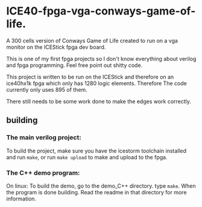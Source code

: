 # ICE40-fpga-vga-conways-game-of-life.
A 300 cells version of Conways Game of Life created to run on a vga monitor on the ICEStick fpga dev board.

This is one of my first fpga projects so I don't know everything about verilog and fpga programming. Feel free point out shitty code.

This project is written to be run on the ICEStick and therefore on an ice40hx1k fpga which only has 1280 logic elements. Therefore The code currently only uses 895 of them.

There still needs to be some work done to make the edges work correctly.

## building

### The main verilog project:
To build the project, make sure you have the icestorm toolchain installed and run `make`, or run `make upload` to make and upload to the fpga.

### The C++ demo program:
On linux:
To build the demo, go to the demo_C++ directory. type `make`. When the program is done building. Read the readme in that directory for more information.
